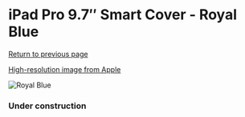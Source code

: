 # iPad Pro 9.7″ Smart Cover - Royal Blue

[Return to previous page](/ipad_pro97)

[High-resolution image from Apple](https://store.storeimages.cdn-apple.com/8756/as-images.apple.com/is/MM2G2?wid=4500&hei=4500&fmt=png)

<div style="width: 384px"><img src="/everypreview/MM2G2.png" alt="Royal Blue"></div>

### Under construction
